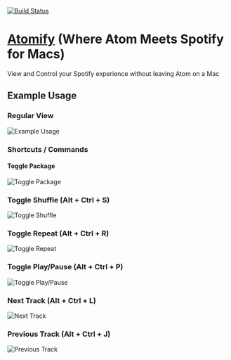[![Build Status](https://travis-ci.org/jaebradley/atomify.svg?branch=master)](https://travis-ci.org/jaebradley/atomify)

# [Atomify](https://atom.io/packages/atomify) (Where Atom Meets Spotify for Macs)

View and Control your Spotify experience without leaving Atom on a Mac

## Example Usage

### Regular View
![Example Usage](http://g.recordit.co/r2wi8BV6sm.gif)

### Shortcuts / Commands

#### Toggle Package
![Toggle Package](http://g.recordit.co/KoKWUThEoL.gif)

### Toggle Shuffle (Alt + Ctrl + S)
![Toggle Shuffle](http://g.recordit.co/9i84SWdPIr.gif)

### Toggle Repeat (Alt + Ctrl + R)
![Toggle Repeat](http://g.recordit.co/McLcvYCmuz.gif)

### Toggle Play/Pause (Alt + Ctrl + P)
![Toggle Play/Pause](http://g.recordit.co/hSbIPnbzYT.gif)

### Next Track (Alt + Ctrl + L)
![Next Track](http://g.recordit.co/zpnmtQj0Aa.gif)

### Previous Track (Alt + Ctrl + J)
![Previous Track](http://g.recordit.co/U2Y0qtdwwe.gif)
